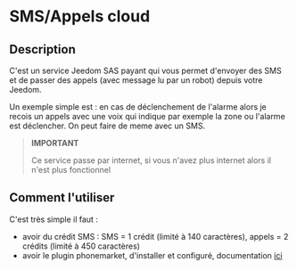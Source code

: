 # SMS/Appels cloud

## Description

C'est un service Jeedom SAS payant qui vous permet d'envoyer des SMS et de passer des appels (avec message lu par un robot) depuis votre Jeedom.

Un exemple simple est : en cas de déclenchement de l'alarme alors je recois un appels avec une voix qui indique par exemple la zone ou l'alarme est déclencher. On peut faire de meme avec un SMS.

> **IMPORTANT**
>
> Ce service passe par internet, si vous n'avez plus internet alors il n'est plus fonctionnel

## Comment l'utiliser 

C'est très simple il faut : 

- avoir du crédit SMS  : SMS = 1 crédit (limité à 140 caractères), appels = 2 crédits (limité à 450 caractères)
- avoir le plugin phonemarket, d'installer et configuré, documentation [ici](https://jeedom.github.io/plugin-phonemarket/fr_FR/)
